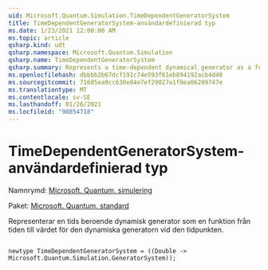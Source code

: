 ```yaml
---
uid: Microsoft.Quantum.Simulation.TimeDependentGeneratorSystem
title: TimeDependentGeneratorSystem-användardefinierad typ
ms.date: 1/23/2021 12:00:00 AM
ms.topic: article
qsharp.kind: udt
qsharp.namespace: Microsoft.Quantum.Simulation
qsharp.name: TimeDependentGeneratorSystem
qsharp.summary: Represents a time-dependent dynamical generator as a function from time to the value of the dynamical generator at that time.
ms.openlocfilehash: dbbbb2b67dcf191c74e593f61eb894192acb4d48
ms.sourcegitcommit: 71605ea9cc630e84e7ef29027e1f0ea06299747e
ms.translationtype: MT
ms.contentlocale: sv-SE
ms.lasthandoff: 01/26/2021
ms.locfileid: "98854718"
---
```

# <a name="timedependentgeneratorsystem-user-defined-type"></a>TimeDependentGeneratorSystem-användardefinierad typ

Namnrymd: [Microsoft. Quantum. simulering](xref:Microsoft.Quantum.Simulation)

Paket: [Microsoft. Quantum. standard](https://nuget.org/packages/Microsoft.Quantum.Standard)


Representerar en tids beroende dynamisk generator som en funktion från tiden till värdet för den dynamiska generatorn vid den tidpunkten.

```qsharp

newtype TimeDependentGeneratorSystem = ((Double -> Microsoft.Quantum.Simulation.GeneratorSystem));
```

